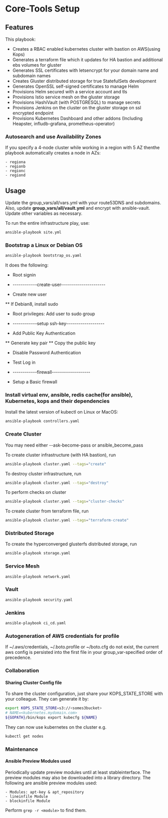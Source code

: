 # Core-Tools Setup

## Features

This playbook:

* Creates a RBAC enabled kubernetes cluster with bastion on AWS(using Kops)
* Generates a terraform file which it updates for HA bastion and additional ebs volumes for gluster
* Generates SSL certificates with letsencrypt for your domain name and subdomain names
* Creates Gluster distributed storage for true StatefulSets development
* Generates OpenSSL self-signed certificates to manage Helm
* Provisions Helm secured with a service account and tls
* Provisions Istio service mesh on the gluster storage
* Provisions HashiVault (with POSTGRESQL) to manage secrets
* Provisions Jenkins on the cluster on the gluster storage on ssl encrypted endpoint
* Provisions Kubernetes Dashboard and other addons (Including Heapster, infludb-grafana,  prometheus-operator)

### Autosearch and use Availability Zones

If you specify a 4-node cluster while working in a region with 5 AZ thenthe playbook automatically creates a node in AZs:

    - regiona
    - regionb
    - regionc
    - regiond

## Usage

Update the group_vars/all/vars.yml with your route53DNS and subdomains.
Also, update **group_vars/all/vault.yml** and encrypt with ansible-vault.
Update other variables as necessary.

To run the entire infrastructure play, use:

```sh
ansible-playbook site.yml
```

### Bootstrap a Linux or Debian OS

```sh
ansible-playbook bootstrap_os.yaml
```

It does the following:

* Root signin
* ------------create-user----------------------

* Create new user

** If Debian8, install sudo

* Root privileges: Add user to sudo group

* ------------setup ssh-key-------------------

* Add Public Key Authentication

** Generate key pair
** Copy the public key

* Disable Password Authentication

* Test Log in
* ------------firewall-------------------
* Setup a Basic firewall

### Install virtual env, ansible, redis cache(for ansible), Kubernetes, kops and their dependencies

Install the latest version of kubectl on Linux or MacOS:

```sh
ansible-playbook controllers.yaml
```

### Create Cluster

You may need either --ask-become-pass or ansible_become_pass

To create cluster infrastructure (with HA bastion), run

```sh
ansible-playbook cluster.yaml --tags="create"
```

To destroy cluster infrastructure, run

```sh
ansible-playbook cluster.yaml --tags="destroy"
```

To perform checks on cluster

```sh
ansible-playbook cluster.yaml --tags="cluster-checks"
```

To create cluster from terraform file, run

```sh
ansible-playbook cluster.yaml --tags="terraform-create"
```

### Distributed Storage

To create the hyperconverged glusterfs distributed storage, run

```sh
ansible-playbook storage.yaml
```

### Service Mesh

```sh
ansible-playbook network.yaml
```

### Vault

```sh
ansible-playbook security.yaml
```

### Jenkins

```sh
ansible-playbook ci_cd.yaml
```

### Autogeneration of AWS credentials for profile

If ~/.aws/credentials, ~/.boto.profile or ~/boto.cfg do not exist, the current aws config
is persisted into the first file in your group_var-specified order of precedence.

### Collaboration

#### Sharing Cluster Config file

To share the cluster configuration, just share your KOPS_STATE_STORE with your colleague.
They can generate it by:

```sh
export KOPS_STATE_STORE=s3://<somes3bucket>
# NAME=<kubernetes.mydomain.com>
${GOPATH}/bin/kops export kubecfg ${NAME}
```

They can now use kubernetes on the cluster e.g.

```sh
kubectl get nodes
```

### Maintenance

#### Ansible Preview Modules used

Periodically update preview modules until at least stableinterface.
The preview modules may also be downloaded into a library directory.
The following are ansible preview modules used:

    - Modules: apt-key & apt_repository
    - lineinfile Module
    - blockinfile Module

Perform ```grep -r <module>``` to find them.